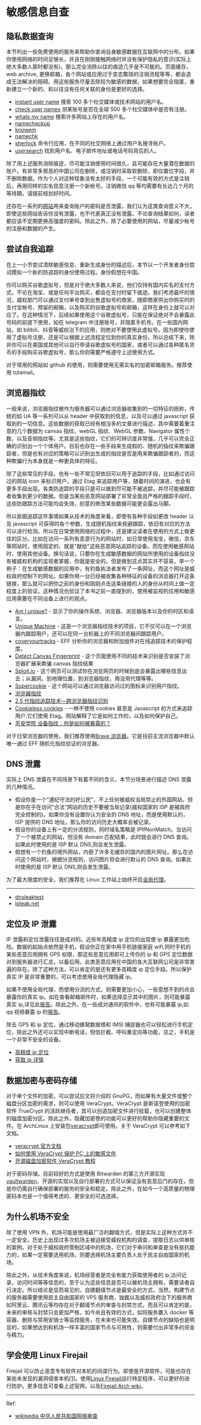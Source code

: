 # 敏感信息自查

## 隐私数据查询

本节列出一些免费使用的服务来帮助你查询自身敏感数据在互联网中的分布。如果你使用网络的时间足够长，并且在刚刚接触网络时并没有保护隐私的意识(实际上绝大多数人那时都没有)，那么完全消除以往的痕迹几乎是不可能的。页面缓存，web archive, 更换邮箱，各个网站或应用过于变态繁琐的注销流程等等，都会造成无法解决的阻碍。用这些服务尽量去除较为敏感的数据，如果想要完全隐匿，重新建立一个新的、和以往没有任何关联的身份是更好的选择。

- [instant user name](https://instantusername.com) 搜索 100 多个社交媒体或技术网站的用户名。
- [check user names](https://checkusernames.com/) 测某账号是否在全球 500 多个社交媒体中是否有注册。
- [whats my name](https://whatsmyname.app/) 搜索许多网站上存在的用户名。
- [namecheckup](https://namecheckup.com/)
- [knowem](https://knowem.com/)
- [namechk](https://namechk.com)
- [sherlock](https://github.com/sherlock-project/sherlock) 命令行应用，在不同的社交网络上通过用户名搜寻账户。
- [usersearch](https://usersearch.org) 找到用户名、电子邮件地址或电话号码背后的人。

除了用上述服务消除痕迹，尽可能注销使用时间很久，且可能存在大量潜在数据的账户。有非常多邪恶的中国公司在删除，或注销时采取软删除，即仅置位字段，并不删除数据。作为个人对这种现象没有太好的手段，一个可能有效的方式是注销后，再用同样的实名信息注册一个新帐号。注销微信 qq 等均需要有长达几个月的等待期，请提前规划好时间。

还存在一系列的[网站](https://github.com/ffffffff0x/Digital-Privacy/blob/master/README.zh-cn.md#%E5%AF%86%E7%A0%81%E6%B3%84%E9%9C%B2%E6%9F%A5%E8%AF%A2)用来查询账户的密码是否泄露，我们认为这类查询意义不大，即使这些网站告诉你没有泄露，也不代表真正没有泄露。不论查询结果如何，读者都应该不定期更换高强度的密码。除此之外，除了必要使用的网站，尽量减少帐号的注册和数据的产生。

## 尝试自我追踪

在上一小节尝试清除敏感信息、重新生成身份的描述后，本节以一个开发者身份尝试模拟一个新的防追踪的身份使用过程。身份假想在中国。

你可以购买谷歌虚拟号，但是对于绝大多数人来说，他们仅持有国内实名的支付方式，不论在淘宝、或是任何平台购买，都会在支付时留下痕迹。我们考虑最坏的情况，威权部门可以通过支付单号查到出售虚拟号的商家，随即商家供出你购买时的支付宝帐号、预留的邮箱，以及购买的谷歌虚拟号和邮箱，这样在身份上就可以对应了。在这种情况下，后续如果使用这个谷歌虚拟号，只能在保证绝对不会暴露此号码的前提下使用，如在 telegram 中注册账号，并隐匿手机号。在一些国内网站，如 bilibili、抖音等威权治下的应用，则绝对不要使用此虚拟号。因为即使你使用了虚拟号注册，还是可以根据上述流程定位到你的真实身份。所以总结下来，除非你可以在美国或其他可以自行申请谷歌虚拟号的国家，或者可以通过各种匿名货币的手段购买谷歌虚拟号，那么你则需要严格遵守上述使用方式。

对于常用的网站如 github 的使用，则需要使用无需实名的加密邮箱服务。推荐使用 tutamail。

## 浏览器指纹

一般来说，浏览器指纹被作为服务器可以通过浏览器收集到的一切特征的统称，传统的如 UA 等一系列可以从 header 中获取到的信息，以及可以通过 javascript 获取到的一切信息。这些数据的获取已经有相当多的文章进行描述，其中需要着重注意的几个数据为 canvas 指纹、webGL 指纹、WebGL 参数、Navigator 属性个数、以及音频指纹等。尤其是这些指纹，它们的可辨识度非常强，几乎可以完全正确的识别出一个个体用户。目前也存在一些手段来生成假的、随机的指纹来欺骗跟踪者，但是也有对应的策略可以识别出生成的指纹是否是用来欺骗跟踪者的，而这种欺骗行为本身就是一种更具体的特征。

除了这些常见的手段，也有一些不常见但依旧可以用于追踪的手段，比如通过访问过的网站 icon 来标识用户，通过 Etag 来追踪用户等，随着时间的演进，也会有更多手段出现。各类防追踪的手段只是可以做到尽可能不被追踪，并尽可能被跟踪者收集到更少的数据。但是当某些恶意网站部署了非常全面且严格的跟踪手段时，这些防跟踪方法可能均会失效，刻意的修改某些数据可能更会露出马脚。

所以抵御追踪这件事情如果从技术的角度来看，即使有各种手段如更改 header 以及 javascript 可获得的各个参数，生成随机指纹来规避跟踪，依旧有对应的方法可以进行检测。所以在日常使用网络的过程中，还是建议读者在使用的方式上做更佳的区分。比如在访问一系列有恶意行为的网站时，如日常使用淘宝，微信，京东等网站时，使用固定的、就是"献给"这些恶意网站追踪的设备。而在使用敏感网站时，使用其他设备。换句话说，只要你在生成敏感数据的网站所使用的设备指纹没有被威权机构的监视者掌握，你就是安全的。但是做到这点其实并不容易，举一个例子：在生成敏感数据的应用中，有钓鱼执法者发布了一条网址，而这个网址是威权政府控制下的网址。如果你用一台已经被收集各种特征的设备的浏览器打开这条链接，那么就可以把你之前的身份和刚刚点击这条链接的人的身份从时间上做一定程度上的验证。这种情况也验证了本书之前一直提到的，使用被监视的应用和敏感应用需要在不同设备上进行的观点。

- [Am I unique?](https://amiunique.org/fp) - 显示了你的操作系统、浏览器、浏览器版本以及你的时区和语言。
- [Unique Machine](http://uniquemachine.org/) - 这是一个浏览器指纹技术的项目，它不仅可以在一个浏览器内跟踪用户，还可以在同一台机器上的不同浏览器间跟踪用户。
- [coveryourtracks](https://coveryourtracks.eff.org/) - EFF 分析你的浏览器和附加组件对在线追踪技术的保护程度。
- [Detect Canvas Fingerprint](https://webbrowsertools.com/canvas-fingerprint/) - 这个页面使用不同的技术来识别是否安装了浏览器扩展来欺骗 canvas 指纹结果
- [Sploit.io](https://sploit.io/test.php#CONNECTION) - 这个网页可以测试你在浏览网页的时候到底会暴露出哪些信息出去；从漏洞，到地理位置，到浏览器指纹，用没用代理等等。
- [Supercookie](https://supercookie.me) - 这个网站可以通过浏览器访问过的图标来识别用户指纹。
- [浏览器指纹](https://wzyboy.im/post/1130.html)
- [2.5 代指纹追踪技术—跨浏览器指纹识别](https://paper.seebug.org/350/)
- [Cookieless cookies](https://lucb1e.com/randomprojects/cookielesscookies/) - 一种不使用 cookies 甚至是 Javascript 的方式来追踪用户,它们使用 Etag。网站解释了它是如何工作的，以及如何保护自己。
- [币安学院 设备指纹：你是如何被暴露的？](https://academy.binance.com/zh/articles/device-fingerprinting-how-exposed-are-you)

对于日常浏览器的使用，我们推荐使用[Brave 浏览器](https://aur.archlinux.org/packages/brave-dev-bin/)。它是目前主流浏览器中默认唯一通过 EFF 随机化指纹验证的浏览器。

## DNS 泄露

实际上 DNS 泄露在不同场景下有着不同的含义，本节分场景进行描述 DNS 泄露的几种情况。

- 假设你是一个"遵纪守法的好公民"，不上任何被威权当局禁止的外国网站。但是你在乎在访问"合法"网站的历史不要被当局记录(威权国家的 ISP 是被政府完全控制的)。如果你没有设置你认为安全的 DNS 地址，而是使用默认的，ISP 提供的 DNS 地址，那么你的访问历史大概率会被记录。
- 假设你的设备上有一定的分流规则，同时域名策略是 IPIfNonMatch。当访问了一个被禁止的网站，但没有 domain 匹配结果，此时就会进行 DNS 查询。如果此时使用的是 ISP 默认 DNS,则会发生泄露。
- 假想有一个钓鱼的境外网站，内嵌了许多无缓存的国内的图片网址。那么在访问这个网站时，根据分流规则，访问图片将会进行默认的 DNS 查询。如果此时使用的是 ISP 默认 DNS,则会发生泄露。

为了最大限度的安全，我们推荐在 Linux 工作站上始终开启[全局代理](https://archlinuxstudio.github.io/ArchLinuxTutorial/#/rookie/transparentProxy)。

---

- [dnsleaktest](https://dnsleaktest.com/)
- [ipleak.net](https://ipleak.net/)

## 定位及 IP 泄露

IP 泄露和定位泄露往往是成对的。近些年高精度 ip 定位的出现使 ip 暴露更加危险。数据的起始点依然是手机，假设你正在家中用手机链接家庭 wifi,同时手机的某些恶意应用拥有 GPS 权限，那这些恶意应用即可上传你的 ip 和 GPS 定位数据对到服务器进行汇总，以备后用。此类恶意应用在中国的各大互联网公司是非常普遍的存在。除了这种方法，可以肯定的是还有更多高精度 ip 定位手段。所以保护真实 IP 是非常重要的，可以考虑使用全局代理隐藏 ip。

如果不使用全局代理，而使用分流的方式，则需要更加小心，一些意想不到的点会暴露你的真实 ip。如在查看邮箱邮件时，如果选择显示其中的图片，则可能暴露真实 ip,详见此[报告](https://www.freebuf.com/articles/database/185954.html)。除此之外，在一些成对通讯的软件中，也有可能暴露 ip,如 qq 视频暴露 ip 的[报告](https://cloud.tencent.com/developer/article/1047088)。

除去 GPS 和 ip 定位，通过移动蜂窝数据塔和 IMSI 捕捉器也可以轻松进行手机定位，除此之外还可以实现中断电话，短信拦截、呼叫重定向等功能，总之，手机是一个非常不安全的设备。

- [高精度 ip 定位](https://www.opengps.cn/Default.aspx)
- [获取 ip 详情](https://ipinfo.io/)

## 数据加密与密码存储

对于单个文件的加密，可以尝试后文将介绍的 GnuPG，而如果有大量文件或整个磁盘分区加密的需求，则可以使用 VeraCrypt。VeraCrypt 是斯诺登使用的加密软件 TrueCrypt 的活跃继任者，其可以创造加密文件进行挂载，也可以创建整体的磁盘加密分区。除此之外，隐藏加密卷的功能可以更好的帮助你隐藏重要的文件。在 ArchLinux 上安装包[veracrypt](https://archlinux.org/packages/community/x86_64/veracrypt/)即可使用。关于 VeraCrypt 可以参考如下文档。

- [veracrypt 官方文档](https://www.veracrypt.fr/en/Documentation.html)
- [如何使用 VeraCrypt 保护 PC 上的敏感文件](https://zhuanlan.zhihu.com/p/332546689)
- [开源磁盘加密软件 VeraCrypt 教程](https://tlanyan.pp.ua/veracrypt-tutorial/)

对于密码存储，目前较好的方式是使用 Bitwarden 的第三方开源实现[vaultwarden](https://github.com/dani-garcia/vaultwarden)，开源的实现以及自行部署的方式可以保证没有恶意后门的存在，但是你仍需自行确保部署的服务的安全和稳定。除此之外，在如今一个高质量的物理密码本也是一个值得考虑的、更安全的可选选择。

## 为什么机场不安全

除了使用 VPN 外，机场可能是使用最广泛的翻墙方式，但是实际上这种方式并不一定安全。历史上出现过多次机场主被迫接受威权机构的调查，提取日志以供审核的案例。对于处于威权政府管制区域中的机场，它们对于审问和审查是没有抵抗能力的，如果一定需要选用机场，则要选择机场主要负责人处于民主自由国家的机场。

除此之外，从技术角度来说，机场经营者是完全有能力获取使用者的 ip,访问记录，访问时间等等信息的，至于认为这些信息是否可以被机场主拥有，需要读者自行决定。所以结论是显而易见的，自建翻墙节点是最安全的方式，当然，构建节点的服务器需要使用民主自由国家的 VPS 服务商，独裁以及威权政府治下的服务商如阿里云、腾讯云等均存在对于翻墙节点的审查与封禁方式，而且可以肯定的是，未来的审核与封禁只会更加严格，如今尚且有效的方式，如将服务置入 docker 等容器、删除与禁用安骑士等监控服务，在未来也可能失效。自建节点的缺陷也是明显的，如果想达到和机场一样丰富的国家节点与可用性，则需要付出非常多的资金与精力。

## 学会使用 Linux Firejail

Firejail 可以防止恶意专有软件对本机的间谍行为。即使是开源软件，可能也存在某些未发现的漏洞侵害本机[[1]](https://firejail.wordpress.com/documentation-2/firefox-guide/)。使用[Linux Firejail](https://firejail.wordpress.com/)运行特定程序，可以更好的进行防护。更多信息可查看上述官网，以及[Firejail Arch wiki](https://wiki.archlinux.org/title/firejail)。

---

Ref:

- [wikipedia 中华人民共和国网络审查](https://zh.wikipedia.org/wiki/%E4%B8%AD%E5%8D%8E%E4%BA%BA%E6%B0%91%E5%85%B1%E5%92%8C%E5%9B%BD%E7%BD%91%E7%BB%9C%E5%AE%A1%E6%9F%A5)
